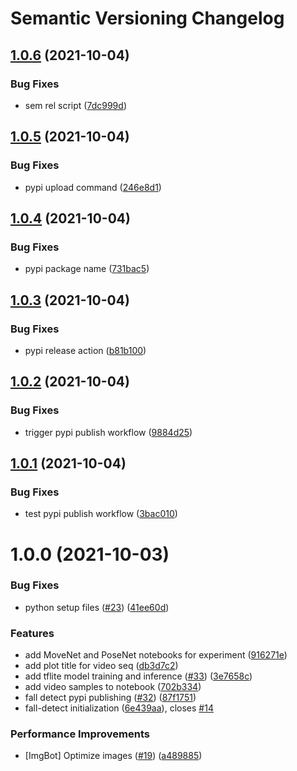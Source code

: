 # Semantic Versioning Changelog

## [1.0.6](https://github.com/ambianic/fall-detection/compare/v1.0.5...v1.0.6) (2021-10-04)


### Bug Fixes

* sem rel script ([7dc999d](https://github.com/ambianic/fall-detection/commit/7dc999dce4e967f7417bc82f392e080984e23ab0))

## [1.0.5](https://github.com/ambianic/fall-detection/compare/v1.0.4...v1.0.5) (2021-10-04)


### Bug Fixes

* pypi upload command ([246e8d1](https://github.com/ambianic/fall-detection/commit/246e8d1a35a07c2cb3ad16d8e32952af1e13cd5a))

## [1.0.4](https://github.com/ambianic/fall-detection/compare/v1.0.3...v1.0.4) (2021-10-04)


### Bug Fixes

* pypi package name ([731bac5](https://github.com/ambianic/fall-detection/commit/731bac595e17ab4589ae0865e749e39b0a198583))

## [1.0.3](https://github.com/ambianic/fall-detection/compare/v1.0.2...v1.0.3) (2021-10-04)


### Bug Fixes

* pypi release action ([b81b100](https://github.com/ambianic/fall-detection/commit/b81b100aea6fc1eee40265e235ef192ee9b1df10))

## [1.0.2](https://github.com/ambianic/fall-detection/compare/v1.0.1...v1.0.2) (2021-10-04)


### Bug Fixes

* trigger pypi publish workflow ([9884d25](https://github.com/ambianic/fall-detection/commit/9884d252bcbe45bc53133963cc1f877f631a30dd))

## [1.0.1](https://github.com/ambianic/fall-detection/compare/v1.0.0...v1.0.1) (2021-10-04)


### Bug Fixes

* test pypi publish workflow ([3bac010](https://github.com/ambianic/fall-detection/commit/3bac0108b08c8bfb7151dbf0bd9dae7459467f81))

# 1.0.0 (2021-10-03)


### Bug Fixes

* python setup files ([#23](https://github.com/ambianic/fall-detection/issues/23)) ([41ee60d](https://github.com/ambianic/fall-detection/commit/41ee60de73ecb6b3dc1d05753f806c14a0af4a41))


### Features

* add MoveNet and PoseNet notebooks for experiment ([916271e](https://github.com/ambianic/fall-detection/commit/916271eb3eef553af326bbefaa0230e5a033ec61))
* add plot title for video seq ([db3d7c2](https://github.com/ambianic/fall-detection/commit/db3d7c2d865dea935a5038e86e454783b50dbab2))
* add tflite model training and inference ([#33](https://github.com/ambianic/fall-detection/issues/33)) ([3e7658c](https://github.com/ambianic/fall-detection/commit/3e7658cd6889a4b790533c8bdf73c2f9181a5855))
* add video samples to notebook ([702b334](https://github.com/ambianic/fall-detection/commit/702b3347aeebf625e540061146f3ce2d9c88577e))
* fall detect pypi publishing ([#32](https://github.com/ambianic/fall-detection/issues/32)) ([87f1751](https://github.com/ambianic/fall-detection/commit/87f17517c65e9a221bf93ba4903164fcf6eb2be0))
* fall-detect initialization ([6e439aa](https://github.com/ambianic/fall-detection/commit/6e439aa37c4d4bf10f3b5020dccdf9193759bbd2)), closes [#14](https://github.com/ambianic/fall-detection/issues/14)


### Performance Improvements

* [ImgBot] Optimize images ([#19](https://github.com/ambianic/fall-detection/issues/19)) ([a489885](https://github.com/ambianic/fall-detection/commit/a4898853e94e0c3d874e2301a9d6507c84f26c00))
